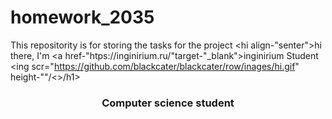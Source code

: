 # homework_2035
This repositority is for storing the tasks for the project 
<hi align-"senter">hi there, I'm <a href-"htps://inginirium.ru/"target-"_blank">inginirium Student</a>
<ing scr="https://github.com/blackcater/blackcater/row/inages/hi.gif" height-""/<>/h1>
<h3 align="center">Computer science student</h3
